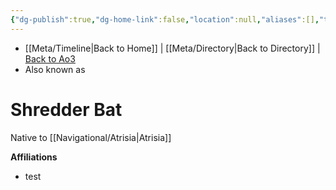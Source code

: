 ```yaml
---
{"dg-publish":true,"dg-home-link":false,"location":null,"aliases":[],"tags":["fauna","unfinished"],"permalink":"/fauna-flora/shredder-bat/","dgHomeLink":false,"dgPassFrontmatter":true}
---
```


- [[Meta/Timeline\|Back to Home]] | [[Meta/Directory\|Back to Directory]] | [Back to Ao3](https://archiveofourown.org/works/19334440/chapters/45992584)
- Also known as

# Shredder Bat
Native to [[Navigational/Atrisia\|Atrisia]]

**Affiliations** 
- test
